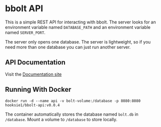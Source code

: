 # bbolt API

This is a simple REST API for interacting with bbolt. The server looks for an environment variable named `DATABASE_PATH`
 and an environment variable named `SERVER_PORT`.

The server only opens one database. The server is lightweight, so if you need more than one database you can just run
another server.

## API Documentation

Visit the [Documentation site](https://bbolt-docs.hooks.technology)

## Running With Docker

`docker run -d --name api -v bolt-volume:/database -p 8080:8080 hooksie1/bbolt-api:v0.0.4`

The container automatically stores the database named `bolt.db` in `/database`. Mount a volume 
to `/database` to store locally. 
